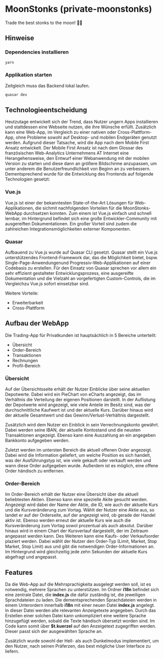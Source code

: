 # MoonStonks (private-moonstonks)

Trade the best stonks to the moon! 🚀🌑

## Hinweise

### Dependencies installieren
```bash
yarn
```

### Applikation starten

Zeitgleich muss das Backend lokal laufen.

```bash
quasar dev
```
## Technologieentscheidung

Heutzutage entwickelt sich der Trend, dass Nutzer ungern Apps installieren und stattdessen eine Webseite nutzen, die ihre Wünsche erfüllt. Zusätzlich kann eine Web-App, im Vergleich zu einer nativen oder Cross-Plattform-App, ohne Probleme sowohl auf Desktop- und mobilen Endgeräten genutzt werden. Aufgrund dieser Tatsache, wird die App nach dem Mobile First Ansatz entwickelt. Der Mobile First Ansatz ist nach dem Glossar des französischen Web-Analytics Unternehmens AT Internet eine Herangehensweise, den Entwurf einer Webanwendung mit der mobilen Version zu starten und diese dann an größere Bildschirme anzupassen, um unter anderem die Benutzerfreundlichkeit von Beginn an zu verbessern. Dementsprechend wurde für die Entwicklung des Frontends auf folgende Technologien gesetzt:

### Vue.js

Vue.js ist einer der bekanntesten State-of-the-Art Lösungen für Web-Applikationen, die sichmit nachfolgenden Vorteilen für die MoonStonks-WebApp durchsetzen konnten. Zum einem ist Vue.js einfach und schnell lernbar, im Hintergrund befindet sich eine große Entwickler-Community mit ausgereiften Dokumentationen. Ein großer Vorteil sind zudem die zahlreichen Integrationsmöglichkeiten externer Komponenten.

### Quasar

Aufbauend zu Vue.js wurde auf Quasar CLI gesetzt. Quasar stellt ein Vue.js unterstützendes Frontend-Framework dar, das die Möglichkeit bietet, bspw. Single-Page-Anwendungenund Progressiv-Web-Applikationen auf einer Codebasis zu erstellen. Für den Einsatz von Quasar sprechen vor allem ein sehr effizient gestalteter Entwicklungsprozess, eine ausgereifte Dokumentation und die Vielzahl an vorgefertigten Custom-Controls, die im Vergleichzu Vue.js sofort einsetzbar sind.

Weitere Vorteile:
- Erweiterbarkeit
- Cross-Plattform

## Aufbau der WebApp

Die Trading-App für Privatkunden ist hauptsächlich in 5 Bereiche unterteilt:
- Übersicht
- Order-Bereich
- Transaktionen
- Rechnungen
- Profil-Bereich

### Übersicht

Auf der Übersichtsseite erhält der Nutzer Einblicke über seine aktuellen Depotwerte. Dabei wird ein PieChart von eCharts angezeigt, das im Verhältnis die Verteilung der eigenen Positionen darstellt. In der Auflistung der Depotwerte wird angezeigt, wie viele Anteile im Besitz sind, was der durchschnittliche Kaufwert ist und der aktuelle Kurs. Darüber hinaus wird der aktuelle Gesamtwert und das Gewinn/Verlust-Verhältnis dargestellt.

Zusätzlich wird dem Nutzer ein Einblick in sein Verrechnungskonto gewährt. Dabei werden seine IBAN, der aktuelle Kontostand und die neusten Transaktionen angezeigt. Ebenso kann eine Auszahlung an ein angegeben Bankkonto aufgegeben werden.

Zuletzt werden im untersten Bereich die aktuell offenen Order angezeigt. Dabei wird die Information geliefert, um welche Position es sich handelt, was der Ausführungstyp ist, wie viele gekauft oder verkauft werden und wann diese Order aufgegeben wurde. Außerdem ist es möglich, eine offene Order händisch zu entfernen.

### Order-Bereich

Im Order-Bereich erhält der Nutzer eine Übersicht über die aktuell beliebtesten Aktien. Ebenso kann eine spezielle Akite gesucht werden. Angezeigt wird dabei der Name der Aktie, die ID, wie auch der aktuelle Kurs und die Kursveränderung zum Vortag. Wählt der Nutzer eine Aktie aus, so landet er auf der Orderseite, auf der angezeigt wird, ob gerade der Handel aktiv ist. Ebenso werden erneut der aktuelle Kurs wie auch die Kursveränderung zum Vortag sowol prozentual als auch absolut. Darüber hinaus wird in einem Chart der Kursverlauf dargestellt, der im Zeitraum angepasst werden kann. Des Weiteren kann eine Kaufs- oder Verkaufsorder plaziert werden. Dabei wählt der Nutzer den Order-Typ (Limit, Market, Stop Market, Stop Limit) aus und gibt die notwendigen Order-Informationen an. Im Hintergrund wird gleichzeitig jede zehn Sekunden der aktuelle Kurs abgefragt und angepasst.

## Features

Da die Web-App auf die Mehrsprachigkeita ausgelegt werden soll, ist es notwendig, mehrere Sprachen zu unterstützen. Im Ordner **i18n** befindet sich eine zentrale Datei, die **index.js** die dafür zuständig ist, die jeweiligen Sprachdateien zu laden. Die dementsprechenden Sprachdateien werden in einem Unterordern innerhalb **i18n** mit einer neuen Datei **index.js** angelegt. In dieser Datei werden alle relevanten Anzeigetexte angegeben. Durch das Erstellen einer solchen Datei kann unkompliziert eine weitere Sprache hinzugefügt werden, sobald die Texte händisch übersetzt worden sind. Im Code kann somit über **$t.kuerzel** auf den Anzeigetext zugegriffen werden. Dieser passt sich der ausgewählten Sprache an.

Zusätzlich wurde sowohl der Hell- als auch Dunkelmodus implementiert, um den Nutzer, nach seinen Präferzen, das best mögliche User Interface zu liefern.

